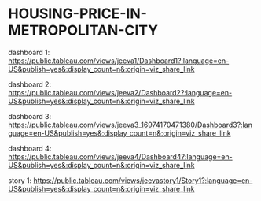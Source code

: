 # HOUSING-PRICE-IN-METROPOLITAN-CITY

dashboard 1: 
https://public.tableau.com/views/jeeva1/Dashboard1?:language=en-US&publish=yes&:display_count=n&:origin=viz_share_link

dashboard 2:
https://public.tableau.com/views/jeeva2/Dashboard2?:language=en-US&publish=yes&:display_count=n&:origin=viz_share_link

dashboard 3:
https://public.tableau.com/views/jeeva3_16974170471380/Dashboard3?:language=en-US&publish=yes&:display_count=n&:origin=viz_share_link

dashboard 4:
https://public.tableau.com/views/jeeva4/Dashboard4?:language=en-US&publish=yes&:display_count=n&:origin=viz_share_link

story 1:
https://public.tableau.com/views/jeevastory1/Story1?:language=en-US&publish=yes&:display_count=n&:origin=viz_share_link
